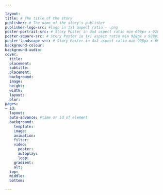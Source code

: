 ```yaml
---

layout:  
title: # The title of the story
publisher: # The name of the story's publisher
publisher-logo-src: #logo in 1x1 aspect ratio - .png
poster-portrait-src: # Story Poster in 3x4 aspect ratio min 696px x 928px
poster-square-src: # Story Poster in 1x1 aspect ratio min 928px x 928px
poster-landscape-src: # Story Poster in 4x3 aspect ratio min 928px x 696px
background-colour:
background-audio:
cover:
  title:
  placement:
  subtitle:
  placement:
  background:
  image:
  height:
  width:
  layout:
  blur:
pages:
– id:
  layout:
  auto-advance: #time or id of element
  background:
    template:
    image:
    animation:
    filter:
    video:
      poster:
      autoplay:
      loop:
    gradient:
    alt:
  top:
  middle:
  bottom:

---
```


